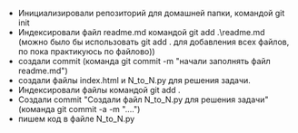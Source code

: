 - Инициализировали репозиторий для домашней папки, командой git init
- Индексировали файл readme.md командой git add .\readme.md (можно было бы использовать git add . для добавления всех файлов, по пока практикуюсь по файлово))
- создали commit (команда git commit -m "начали заполнять файл readme.md")
- создали файлы index.html и N_to_N.py для решения задачи.
- Индексировали файлы командой git add .
- Создали commit "Создали файл N_to_N.py для решения задачи" (команда git commit -a -m "....")
- пишем код в файле N_to_N.py


